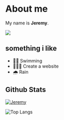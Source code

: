 # About me

My name is **Jeremy**.

![](https://komarev.com/ghpvc/?username=jeremy776&color=yellowgreen)

## something i like

+ 🏊‍♀️ Swimming
+ 👨🏻‍💻 Create a website
+ 🌧️ Rain

## Github Stats
[![Jeremy](https://github-readme-stats.vercel.app/api?username=jeremy776&show_icons=true&count_private=true&include_all_commits=true&custom_title=Jeremy+Stats+Github&theme=tokyonight)](Github+Stats)

![Top Langs](https://github-readme-stats.vercel.app/api/top-langs/?username=jeremy776&layout=compact&theme=tokyonight)
